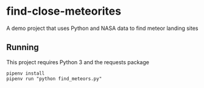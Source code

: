  # find-close-meteorites
A demo project that uses Python and NASA data to find meteor landing sites

## Running

This project requires Python 3 and the requests package

```
pipenv install
pipenv run "python find_meteors.py"
```
